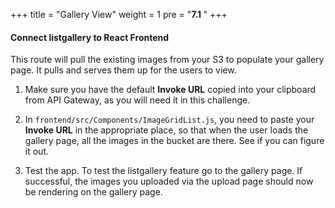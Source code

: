 
+++
title = "Gallery View"
weight = 1
pre = "<b>7.1 </b>"
+++

#### Connect listgallery to React Frontend

This route will pull the existing images from your S3 to populate your gallery page. It pulls and serves them up for the users to view.

1. Make sure you have the default **Invoke URL** copied into your clipboard from API Gateway, as you will need it in this challenge.

2. In `frontend/src/Components/ImageGridList.js`, you need to paste your **Invoke URL** in the appropriate place, so that when the user loads the gallery page, all the images in the bucket are there. See if you can figure it out.

3. Test the app. To test the listgallery feature go to the gallery page. If successful, the images you uploaded via the upload page should now be rendering on the gallery page.
